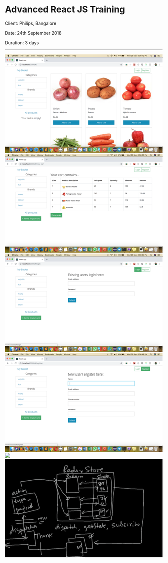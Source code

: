 # Advanced React JS Training

Client: Philips, Bangalore

Date: 24th September 2018

Duration: 3 days

--- 

<img src="ss1.png" />

<img src="ss2.png" />

<img src="ss3.png" />

<img src="ss4.png" />

<img src="scribbles/01.png" />

<img src="scribbles/02.png" />

